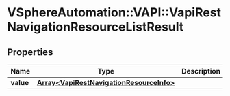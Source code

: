 # VSphereAutomation::VAPI::VapiRestNavigationResourceListResult

## Properties
Name | Type | Description | Notes
------------ | ------------- | ------------- | -------------
**value** | [**Array&lt;VapiRestNavigationResourceInfo&gt;**](VapiRestNavigationResourceInfo.md) |  | 


